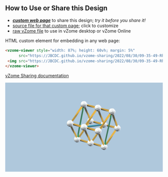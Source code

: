 
## How to Use or Share this Design

 - [***custom web page***][post] to share this design; *try it before you share it!*
 - [source file for that custom page][source]; click to customize
 - [raw vZome file][raw] to use in vZome desktop or vZome Online
 
 HTML custom element for embedding in any web page:
 ```html
<vzome-viewer style="width: 87%; height: 60vh; margin: 5%"
       src="https://JBCDC.github.io/vzome-sharing/2022/08/30/09-35-49-Rhombus3D/Rhombus3D.vZome" >
  <img src="https://JBCDC.github.io/vzome-sharing/2022/08/30/09-35-49-Rhombus3D/Rhombus3D.png" />
</vzome-viewer>
 ```

[vZome Sharing documentation](https://vzome.github.io/vzome/sharing.html#how-it-works)

![Image](<Rhombus3D.png>)


[post]: <https://JBCDC.github.io/vzome-sharing/2022/08/30/Rhombus3D-09-35-49.html>
[source]: <https://github.com/JBCDC/vzome-sharing/edit/main/_posts/2022-08-30-Rhombus3D-09-35-49.md>
[raw]: <https://raw.githubusercontent.com/JBCDC/vzome-sharing/main/2022/08/30/09-35-49-Rhombus3D/Rhombus3D.vZome>